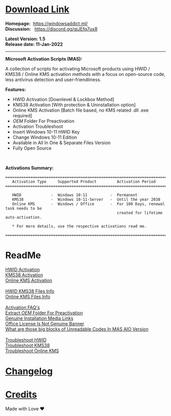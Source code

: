   # **[Download Link](https://github.com/massgravel/Microsoft-Activation-Scripts/releases)** <br/>
  
   
   **Homepage:**&nbsp; https://windowsaddict.ml/ <br/>
   **Discussion:**&nbsp;&nbsp; https://discord.gg/gjJEfq7ux8<br/>

 
  **Latest Version: 1.5**<br/>
  **Release date: 11-Jan-2022**
<br/> 
<hr />

  **Microsoft Activation Scripts (MAS):**

   A collection of scripts for activating Microsoft products using HWID / KMS38 / Online KMS activation methods 
   with a focus on open-source code, less antivirus detection and user-friendliness.
 
  **Features:**
  - HWID Activation       [Downlevel & Lockbox Method]
  - KMS38 Activation      [With protection & Uninstallation option]
  - Online KMS Activation [Batch file based, no KMS related .dll .exe required]<br/>
  - $OEM$ Folder For Preactivation
  - Activation Troubleshoot
  - Insert Windows 10-11 HWID Key
  - Change Windows 10-11 Edition
  - Available in All In One & Separate Files Version
  - Fully Open Source

  <br/>

**Activations Summary:**
```
===========================================================================================
   Activation Type     Supported Product         Activation Period
===========================================================================================

   HWID             -  Windows 10-11          -  Permanent
   KMS38            -  Windows 10-11-Server   -  Until the year 2038
   Online KMS       -  Windows / Office       -  For 180 Days, renewal task needs to be 
                                                 created for lifetime auto-activation.

   * For more details, use the respective activations read me.

===========================================================================================
```
 
  # **ReadMe**

[HWID Activation](https://windowsaddict.ml/readme-hwid.html)<br/> 
[KMS38 Activation](https://windowsaddict.ml/readme-kms38.html)<br/> 
[Online KMS Activation](https://windowsaddict.ml/readme-online-kms.html)<br/> 
<br/> 
[HWID KMS38 Files Info](https://windowsaddict.ml/readme-hwid-kms38-files.html) <br/> 
[Online KMS Files Info](https://windowsaddict.ml/readme-online-kms-files.html)<br/> 
<br/> 
[Activation FAQ's](https://windowsaddict.ml/readme-activation-faq.html)<br/> 
[Extract $OEM$ Folder For Preactivation](https://windowsaddict.ml/readme-oem-folder.html)<br/> 
[Genuine Installation Media Links](https://windowsaddict.ml/readme-genuine-installation-media.html)<br/> 
[Office License Is Not Genuine Banner](https://windowsaddict.ml/office-license-is-not-genuine.html)<br/> 
[What are those big blocks of Unreadable Codes In MAS AIO Version](https://windowsaddict.ml/readme-unreadable-codes-in-mas-aio.html)<br/> 
<br/>
[Troubleshoot HWID](https://windowsaddict.ml/readme-troubleshoot-hwid.html)<br/>
[Troubleshoot KMS38](https://windowsaddict.ml/readme-troubleshoot-kms38.html)<br/>
[Troubleshoot Online KMS](https://windowsaddict.ml/readme-troubleshoot-onlinekms.html)<br/>

# [Changelog](https://windowsaddict.ml/readme-mas-changelog.html)<br/> 
# [Credits](https://windowsaddict.ml/readme-mas-credits.html)<br/> 

Made with Love ❤️
